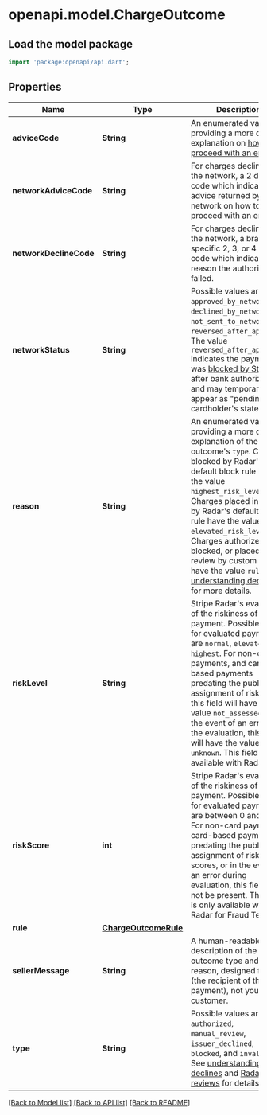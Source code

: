# openapi.model.ChargeOutcome

## Load the model package
```dart
import 'package:openapi/api.dart';
```

## Properties
Name | Type | Description | Notes
------------ | ------------- | ------------- | -------------
**adviceCode** | **String** | An enumerated value providing a more detailed explanation on [how to proceed with an error](https://stripe.com/docs/declines#retrying-issuer-declines). | [optional] 
**networkAdviceCode** | **String** | For charges declined by the network, a 2 digit code which indicates the advice returned by the network on how to proceed with an error. | [optional] 
**networkDeclineCode** | **String** | For charges declined by the network, a brand specific 2, 3, or 4 digit code which indicates the reason the authorization failed. | [optional] 
**networkStatus** | **String** | Possible values are `approved_by_network`, `declined_by_network`, `not_sent_to_network`, and `reversed_after_approval`. The value `reversed_after_approval` indicates the payment was [blocked by Stripe](https://stripe.com/docs/declines#blocked-payments) after bank authorization, and may temporarily appear as \"pending\" on a cardholder's statement. | [optional] 
**reason** | **String** | An enumerated value providing a more detailed explanation of the outcome's `type`. Charges blocked by Radar's default block rule have the value `highest_risk_level`. Charges placed in review by Radar's default review rule have the value `elevated_risk_level`. Charges authorized, blocked, or placed in review by custom rules have the value `rule`. See [understanding declines](https://stripe.com/docs/declines) for more details. | [optional] 
**riskLevel** | **String** | Stripe Radar's evaluation of the riskiness of the payment. Possible values for evaluated payments are `normal`, `elevated`, `highest`. For non-card payments, and card-based payments predating the public assignment of risk levels, this field will have the value `not_assessed`. In the event of an error in the evaluation, this field will have the value `unknown`. This field is only available with Radar. | [optional] 
**riskScore** | **int** | Stripe Radar's evaluation of the riskiness of the payment. Possible values for evaluated payments are between 0 and 100. For non-card payments, card-based payments predating the public assignment of risk scores, or in the event of an error during evaluation, this field will not be present. This field is only available with Radar for Fraud Teams. | [optional] 
**rule** | [**ChargeOutcomeRule**](ChargeOutcomeRule.md) |  | [optional] 
**sellerMessage** | **String** | A human-readable description of the outcome type and reason, designed for you (the recipient of the payment), not your customer. | [optional] 
**type** | **String** | Possible values are `authorized`, `manual_review`, `issuer_declined`, `blocked`, and `invalid`. See [understanding declines](https://stripe.com/docs/declines) and [Radar reviews](https://stripe.com/docs/radar/reviews) for details. | 

[[Back to Model list]](../README.md#documentation-for-models) [[Back to API list]](../README.md#documentation-for-api-endpoints) [[Back to README]](../README.md)


